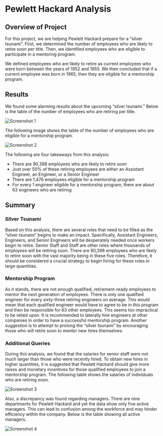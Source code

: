 # Pewlett Hackard Analysis

## Overview of Project

For this project, we are helping Pewlett Hackard prepare for a “silver tsunami”. First, we determined the number of employees who are likely to retire soon per title. Then, we identified employees who are eligible to participate in a mentoring program.

We defined employees who are likely to retire as current employees who were born between the years of 1952 and 1955. We then concluded that if a current employee was born in 1965, then they are eligible for a mentorship program. 

## Results

We found some alarming results about the upcoming “silver tsunami.” Below is the table of the number of employees who are retiring per title.

![Screenshot 1](https://user-images.githubusercontent.com/81498850/120615179-a1a56980-c41d-11eb-9b73-d14a5abb7c5a.png)

The following image shows the table of the number of employees who are eligible for a mentorship program. 

![Screenshot 2](https://user-images.githubusercontent.com/81498850/120615263-b4b83980-c41d-11eb-8520-27351e7b7969.png)

The following are four takeaways from this analysis:
* There are 90,398 employees who are likely to retire soon
*	Just over 50% of these retiring employees are either an Assistant Engineer, an Engineer, or a Senior Engineer
*	There are 1,476 employees eligible for a mentorship program
*	For every 1 engineer eligible for a mentorship program, there are about 63 engineers who are retiring

## Summary

### Silver Tsunami

Based on this analysis, there are several roles that need to be filled as the “silver tsunami” begins to make an impact. Specifically, Assistant Engineers, Engineers, and Senior Engineers will be desperately needed once workers begin to retire. Senior Staff and Staff are other roles where thousands of employees will be retiring soon. There are 90,398 employees who are likely to retire soon with the vast majority being in these five roles. Therefore, it should be considered a crucial strategy to begin hiring for these roles in large quantities. 

### Mentorship Program

As it stands, there are not enough qualified, retirement-ready employees to mentor the next generation of employees. There is only one qualified engineer for every sixty-three retiring engineers on average. This would mean that each qualified engineer would have to agree to be in this program and then be responsible for 63 other employees. This seems too impractical to be relied upon. It is recommended to laterally hire engineers at other companies in order to have a successful mentorship program. Another suggestion is to attempt to prolong the “silver tsunami” by encouraging those who will retire soon to mentor new hires themselves.

### Additional Queries

During this analysis, we found that the salaries for senior staff were not much larger than those who were recently hired. To obtain new hires in higher quantities, it is suggested that Pewlett Hackard should give more raises and monetary incentives for those qualified employees to join a mentorship program. The following table shows the salaries of individuals who are retiring soon.

![Screenshot 3](https://user-images.githubusercontent.com/81498850/120615330-c7cb0980-c41d-11eb-8f64-58b16d15b3f1.png)

Also, a discrepancy was found regarding managers. There are nine departments for Pewlett Hackard and yet the data show only five active managers. This can lead to confusion among the workforce and may hinder efficiency within the company. Below is the table showing all active managers.

![Screenshot 4](https://user-images.githubusercontent.com/81498850/120615397-daddd980-c41d-11eb-8685-59c76a1e6ea4.png)
